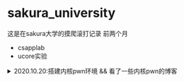 # sakura_university

这是在sakura大学的摸爬滚打记录
前两个月
- csapplab
- ucore实验

<details>
<summary>2020.10.20:搭建内核pwn环境 && 看了一些内核pwn的博客</summary>
 ``` 
  qemu-system-x86_64 \    
  
  -kernel ~/tools/linux-5.2.1/arch/x86_64/boot/bzImage \
  
  -initrd ~/tools/busybox-1.31.0/rootfs.img \
  
  -append "console=ttyS0 root=/dev/ram rdinit=/sbin/init" \
  
  -cpu kvm64,+smep,+smap \
  
  -nographic \
  
  -gdb tcp::1234
 ```
  
  >-cpu kvm64,+smep,+smap 设置CPU的安全选项，这里开启了smap和smep
  >
  >-kernel 设置内核bzImage文件的路径
  >
  >-initrd 设置刚才利用busybox创建的rootfs.img，作为内核启动的文件系统
  >
  >-gdb tcp::1234 设置gdb的调试端口为1234

</details>
